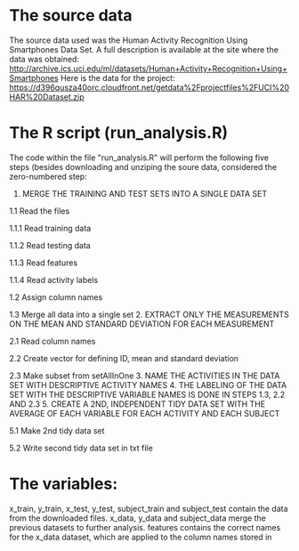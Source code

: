# The source data

The source data used was the Human Activity Recognition Using Smartphones Data Set.
A full description is available at the site where the data was obtained: http://archive.ics.uci.edu/ml/datasets/Human+Activity+Recognition+Using+Smartphones
Here is the data for the project: https://d396qusza40orc.cloudfront.net/getdata%2Fprojectfiles%2FUCI%20HAR%20Dataset.zip

# The R script (run_analysis.R)

The code within the file "run_analysis.R" will perform the following five steps (besides downloading and unziping the soure data, considered the zero-numbered step:
1. MERGE THE TRAINING AND TEST SETS INTO A SINGLE DATA SET

1.1 Read the files

1.1.1 Read training data

1.1.2 Read testing data

1.1.3 Read features

1.1.4 Read activity labels

1.2 Assign column names

1.3 Merge all data into a single set
2. EXTRACT ONLY THE MEASUREMENTS ON THE MEAN AND STANDARD DEVIATION FOR EACH MEASUREMENT

2.1 Read column names

2.2 Create vector for defining ID, mean and standard deviation

2.3 Make subset from setAllInOne
3. NAME THE ACTIVITIES IN THE DATA SET WITH DESCRIPTIVE ACTIVITY NAMES
4. THE LABELING OF THE DATA SET WITH THE DESCRIPTIVE VARIABLE NAMES IS DONE IN STEPS 1.3, 2.2 AND 2.3
5. CREATE A 2ND, INDEPENDENT TIDY DATA SET WITH THE AVERAGE OF EACH VARIABLE FOR EACH ACTIVITY AND EACH SUBJECT

5.1 Make 2nd tidy data set

5.2 Write second tidy data set in txt file


# The variables:
x_train, y_train, x_test, y_test, subject_train and subject_test contain the data from the downloaded files.
x_data, y_data and subject_data merge the previous datasets to further analysis.
features contains the correct names for the x_data dataset, which are applied to the column names stored in
